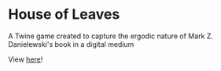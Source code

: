 # House of Leaves
A Twine game created to capture the ergodic nature of Mark Z. Danielewski's book in a digital medium
  
View [here](https://house-of-leaves.glitch.me/)!
